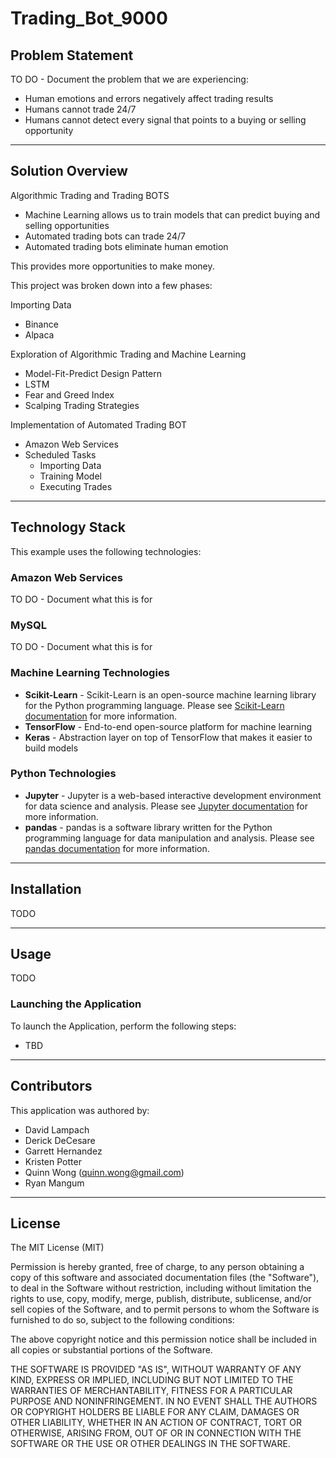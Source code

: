 # Trading_Bot_9000

## Problem Statement

TO DO - Document the problem that we are experiencing:

- Human emotions and errors negatively affect trading results
- Humans cannot trade 24/7
- Humans cannot detect every signal that points to a buying or selling opportunity

---

## Solution Overview

Algorithmic Trading and Trading BOTS

- Machine Learning allows us to train models that can predict buying and selling opportunities
- Automated trading bots can trade 24/7
- Automated trading bots eliminate human emotion

This provides more opportunities to make money.

This project was broken down into a few phases:

Importing Data

- Binance
- Alpaca

Exploration of Algorithmic Trading and Machine Learning

- Model-Fit-Predict Design Pattern
- LSTM
- Fear and Greed Index
- Scalping Trading Strategies

Implementation of Automated Trading BOT

- Amazon Web Services
- Scheduled Tasks
  - Importing Data
  - Training Model
  - Executing Trades

---

## Technology Stack

This example uses the following technologies:

### Amazon Web Services

TO DO - Document what this is for

### MySQL

TO DO - Document what this is for

### Machine Learning Technologies

- **Scikit-Learn** - Scikit-Learn is an open-source machine learning library for the Python programming language. Please see [Scikit-Learn documentation](https://www.tutorialspoint.com/scikit_learn/scikit_learn_introduction.htm) for more information.
- **TensorFlow** - End-to-end open-source platform for machine learning
- **Keras** - Abstraction layer on top of TensorFlow that makes it easier to build models

### Python Technologies

- **Jupyter** - Jupyter is a web-based interactive development environment for data science and analysis. Please see [Jupyter documentation](https://jupyter.org/) for more information.
- **pandas** - pandas is a software library written for the Python programming language for data manipulation and analysis. Please see [pandas documentation](https://pandas.pydata.org/) for more information.

---

## Installation

TODO

---

## Usage

TODO

### Launching the Application

To launch the Application, perform the following steps:

- TBD

---

## Contributors

This application was authored by:

- David Lampach
- Derick DeCesare
- Garrett Hernandez
- Kristen Potter
- Quinn Wong (quinn.wong@gmail.com)
- Ryan Mangum

---

## License

The MIT License (MIT)

Permission is hereby granted, free of charge, to any person obtaining a copy of this software and associated documentation files (the "Software"), to deal in the Software without restriction, including without limitation the rights to use, copy, modify, merge, publish, distribute, sublicense, and/or sell copies of the Software, and to permit persons to whom the Software is furnished to do so, subject to the following conditions:

The above copyright notice and this permission notice shall be included in all copies or substantial portions of the Software.

THE SOFTWARE IS PROVIDED "AS IS", WITHOUT WARRANTY OF ANY KIND, EXPRESS OR IMPLIED, INCLUDING BUT NOT LIMITED TO THE WARRANTIES OF MERCHANTABILITY, FITNESS FOR A PARTICULAR PURPOSE AND NONINFRINGEMENT. IN NO EVENT SHALL THE AUTHORS OR COPYRIGHT HOLDERS BE LIABLE FOR ANY CLAIM, DAMAGES OR OTHER LIABILITY, WHETHER IN AN ACTION OF CONTRACT, TORT OR OTHERWISE, ARISING FROM, OUT OF OR IN CONNECTION WITH THE SOFTWARE OR THE USE OR OTHER DEALINGS IN THE SOFTWARE.
